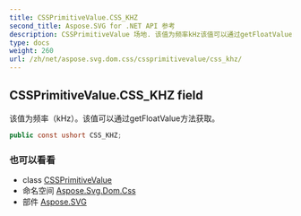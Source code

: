 ```yaml
---
title: CSSPrimitiveValue.CSS_KHZ
second_title: Aspose.SVG for .NET API 参考
description: CSSPrimitiveValue 场地. 该值为频率kHz该值可以通过getFloatValue方法获取
type: docs
weight: 260
url: /zh/net/aspose.svg.dom.css/cssprimitivevalue/css_khz/
---
```

## CSSPrimitiveValue.CSS_KHZ field

该值为频率（kHz）。该值可以通过getFloatValue方法获取。

```csharp
public const ushort CSS_KHZ;
```

### 也可以看看

* class [CSSPrimitiveValue](../)
* 命名空间 [Aspose.Svg.Dom.Css](../../cssprimitivevalue/)
* 部件 [Aspose.SVG](../../../)



